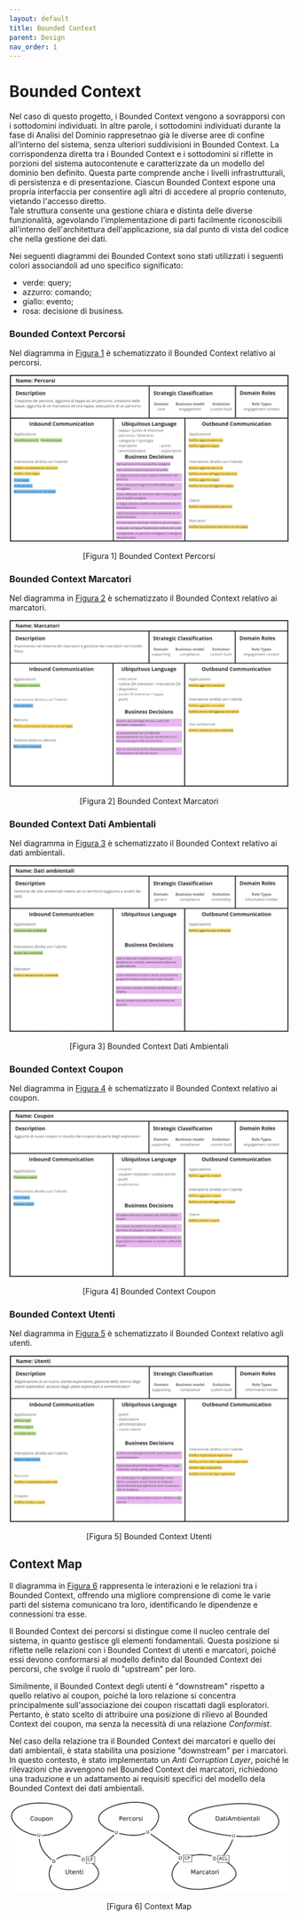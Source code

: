 ```yaml
---
layout: default
title: Bounded Context
parent: Design
nav_order: 1
---
```


# Bounded Context
Nel caso di questo progetto, i Bounded Context vengono a sovrapporsi con i sottodomini individuati. In altre parole, i sottodomini individuati durante la fase di Analisi del Dominio rappresetnao già le diverse aree di confine all'interno del sistema, senza ulteriori suddivisioni in Bounded Context. La corrispondenza diretta tra i Bounded Context e i sottodomini si riflette in porzioni del sistema autocontenute e caratterizzate da un modello del dominio ben definito. Questa parte comprende anche i livelli infrastrutturali, di persistenza e di presentazione. Ciascun Bounded Context espone una propria interfaccia per consentire agli altri di accedere al proprio contenuto, vietando l'accesso diretto.\
Tale struttura consente una gestione chiara e distinta delle diverse funzionalità, agevolando l'implementazione di parti facilmente riconoscibili all'interno dell'architettura dell'applicazione, sia dal punto di vista del codice che nella gestione dei dati.

Nei seguenti diagrammi dei Bounded Context sono stati utilizzati i seguenti colori associandoli ad uno specifico significato:
- verde: query;
- azzurro: comando;
- giallo: evento;
- rosa: decisione di business.

### Bounded Context Percorsi
Nel diagramma in <a href="#fig1">Figura 1</a> è schematizzato il Bounded Context relativo ai percorsi.

<div align="center">
<img src="../../img/bounded-context-percorsi.png" alt="Bounded Context Percorsi" >
<p align="center" id="fig1">[Figura 1] Bounded Context Percorsi</p>
</div>

### Bounded Context Marcatori
Nel diagramma in <a href="#fig2">Figura 2</a> è schematizzato il Bounded Context relativo ai marcatori.

<div align="center">
<img src="../../img/bounded-context-marcatori.png" alt="Bounded Context Marcatori" >
<p align="center" id="fig2">[Figura 2] Bounded Context Marcatori</p>
</div>

### Bounded Context Dati Ambientali
Nel diagramma in <a href="#fig3">Figura 3</a> è schematizzato il Bounded Context relativo ai dati ambientali.

<div align="center">
<img src="../../img/bounded-context-dati-ambientali.png" alt="Bounded Context Dati Ambientali" >
<p align="center" id="fig3">[Figura 3] Bounded Context Dati Ambientali</p>
</div>

### Bounded Context Coupon
Nel diagramma in <a href="#fig4">Figura 4</a> è schematizzato il Bounded Context relativo ai coupon.

<div align="center">
<img src="../../img/bounded-context-coupon.png" alt="Bounded Context Coupon" >
<p align="center" id="fig4">[Figura 4] Bounded Context Coupon</p>
</div>

### Bounded Context Utenti
Nel diagramma in <a href="#fig5">Figura 5</a> è schematizzato il Bounded Context relativo agli utenti.

<div align="center">
<img src="../../img/bounded-context-utenti.png" alt="Bounded Context Utenti" >
<p align="center" id="fig5">[Figura 5] Bounded Context Utenti</p>
</div>

## Context Map
Il diagramma in <a href="#fig6">Figura 6</a> rappresenta le interazioni e le relazioni tra i Bounded Context, offrendo una migliore comprensione di come le varie parti del sistema comunicano tra loro, identificando le dipendenze e connessioni tra esse.

Il Bounded Context dei percorsi si distingue come il nucleo centrale del sistema, in quanto gestisce gli elementi fondamentali. Questa posizione si riflette nelle relazioni con i Bounded Context di utenti e marcatori, poiché essi devono conformarsi al modello definito dal Bounded Context dei percorsi, che svolge il ruolo di "upstream" per loro.

Similmente, il Bounded Context degli utenti è "downstream" rispetto a quello relativo ai coupon, poiché la loro relazione si concentra principalmente sull'associazione dei coupon riscattati dagli esploratori. Pertanto, è stato scelto di attribuire una posizione di rilievo al Bounded Context dei coupon, ma senza la necessità di una relazione *Conformist*.

Nel caso della relazione tra il Bounded Context dei marcatori e quello dei dati ambientali, è stata stabilita una posizione "downstream" per i marcatori. In questo contesto, è stato implementato un *Anti Corruption Layer*, poiché le rilevazioni che avvengono nel Bounded Context dei marcatori, richiedono una traduzione e un adattamento ai requisiti specifici del modello dela Bounded Context dei dati ambientali.

<div align="center">
<img src="../../img/ContextMap.png" alt="Context Map" >
<p align="center" id="fig6">[Figura 6] Context Map</p>
</div>
